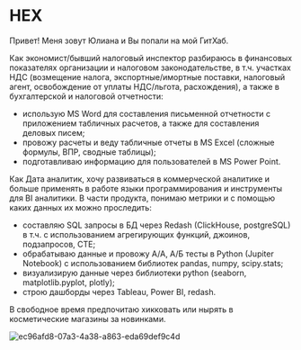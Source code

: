 # HEX
Привет! Меня зовут Юлиана и Вы попали на мой ГитХаб.

Как экономист/бывший налоговый инспектор разбираюсь в финансовых показателях организации и налоговом законодательстве, в т.ч. участках НДС (возмещение налога, экспортные/имортные поставки, налоговый агент, освобождение от уплаты НДС/льгота, расхождения), а также в бухгалтерской и налоговой отчетности:
- использую MS Word для составления письменной отчетности с приложением табличных расчетов, а также для составления деловых писем;
- провожу расчеты и веду табличные отчеты в MS Excel (сложные формулы, ВПР, сводные таблицы);
- подготавливаю информацию для пользователей в MS Power Point.

Как Дата аналитик, хочу развиваться в коммерческой аналитике и больше применять в работе языки программирования и инструменты для BI аналитики. В части продукта, понимаю метрики и с помощью каких данных их можно проследить:
- составляю SQL запросы в БД через Redash (ClickHouse, postgreSQL) в т.ч. с использованием агрегирующих функций, джоинов, подзапросов, CTE;
- обрабатываю данные и провожу А/А, А/Б тесты в Python (Jupiter Notebook) с использованием библиотек pandas, numpy, scipy.stats;
- визуализирую данные через библиотеки python (seaborn, matplotlib.pyplot, plotly);
- строю дашборды через Tableau, Power BI, redash.


В свободное время предпочитаю хикковать или нырять в косметические магазины за новинками.

![ec96afd8-07a3-4a38-a863-eda69def9c4d](https://user-images.githubusercontent.com/128701170/229280194-500e920c-eb63-4406-a24a-a3464e4ffd9b.png)
